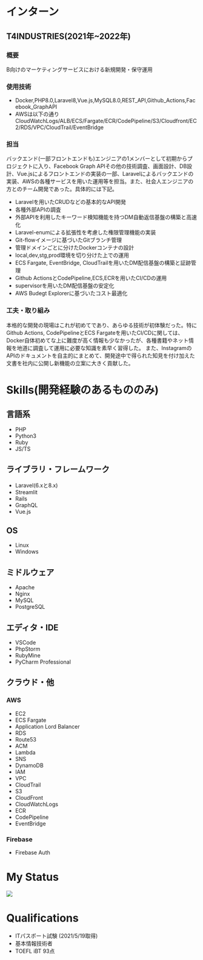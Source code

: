 # インターン

## T4INDUSTRIES(2021年~2022年)

### 概要
B向けのマーケティングサービスにおける新規開発・保守運用

### 使用技術
- Docker,PHP8.0,Laravel8,Vue.js,MySQL8.0,REST_API,Github_Actions,Facebook_GraphAPI
- AWSは以下の通り CloudWatchLogs/ALB/ECS/Fargate/ECR/CodePipeline/S3/Cloudfront/EC2/RDS/VPC/CloudTrail/EventBridge

### 担当
バックエンド(一部フロントエンドも)エンジニアの1メンバーとして初期からプロジェクトに入り、Facebook Graph  APIその他の技術調査、画面設計、DB設計、Vue.jsによるフロントエンドの実装の一部、Laravelによるバックエンドの実装、AWSの各種サービスを用いた運用等を担当。また、社会人エンジニアの方とのチーム開発であった。具体的には下記。

- Laravelを用いたCRUDなどの基本的なAPI開発
- 各種外部APIの調査
- 外部APIを利用したキーワード検知機能を持つDM自動返信基盤の構築と高速化
- Laravel-enumによる拡張性を考慮した権限管理機能の実装
- Git-flowイメージに基づいたGitブランチ管理
- 管理ドメインごとに分けたDockerコンテナの設計
- local,dev,stg,prod環境を切り分けた上での運用
- ECS Fargate, EventBridge, CloudTrailを用いたDM配信基盤の構築と証跡管理
- Github ActionsとCodePipeline,ECS,ECRを用いたCI/CDの運用
- supervisorを用いたDM配信基盤の安定化
- AWS Budegt Explorerに基づいたコスト最適化

### 工夫・取り組み
本格的な開発の現場はこれが初めてであり、あらゆる技術が初体験だった。特にGithub Actions, CodePipelineとECS Fargateを用いたCI/CDに関しては、Docker自体初めてな上に難度が高く情報も少なかったが、各種書籍やネット情報を地道に調査して運用に必要な知識を素早く習得した。
また、InstagramのAPIのドキュメントを自主的にまとめて、開発途中で得られた知見を付け加えた文書を社内に公開し新機能の立案に大きく貢献した。

# Skills(開発経験のあるもののみ)

## 言語系
- PHP
- Python3
- Ruby
- JS/TS

## ライブラリ・フレームワーク
- Laravel(6.xと8.x)
- Streamlit
- Rails
- GraphQL
- Vue.js

## OS
- Linux
- Windows

## ミドルウェア
- Apache
- Nginx
- MySQL
- PostgreSQL

## エディタ・IDE
- VSCode
- PhpStorm
- RubyMine
- PyCharm Professional

## クラウド・他
### AWS
- EC2
- ECS Fargate
- Application Lord Balancer
- RDS
- Route53
- ACM
- Lambda
- SNS
- DynamoDB
- IAM
- VPC
- CloudTrail
- S3
- CloudFront
- CloudWatchLogs
- ECR
- CodePipeline
- EventBridge

### Firebase
- Firebase Auth
</p>

# My Status

<a href='https://github.com/anuraghazra/github-readme-stats'>
  <img align='center' src='https://github-readme-stats.vercel.app/api?username=Ebi-web&count_private=true&show_icons=true&theme=tokyonight'>
 </a>

# Qualifications
- ITパスポート試験 (2021/5/19取得)
- 基本情報技術者
- TOEFL iBT 93点
